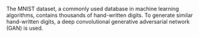 The MNIST dataset, a commonly used database in machine learning algorithms, contains thousands of hand-written digits. To generate similar hand-written digits, a deep
convolutional generative adversarial network (GAN) is used.

